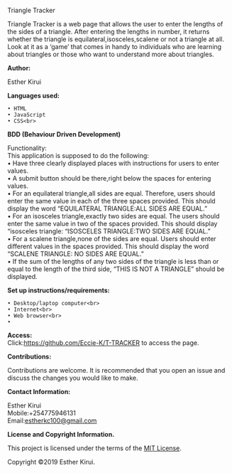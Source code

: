 Triangle Tracker

Triangle Tracker is a web page that allows the user to enter the lengths of the sides of a triangle. After entering the lengths in number, it returns whether the triangle is equilateral,isosceles,scalene or not a triangle at all. 
Look at it as a ‘game’ that comes in handy to individuals who are learning about triangles or those who want to understand more about triangles.

<b>Author:</b><br>

Esther Kirui<br>

<b>Languages used:</b><br>

    • HTML
    • JavaScript
    • CSS<br>


<b>BDD (Behaviour Driven Development)</b><br>

Functionality:<br>
This application is supposed to do the following:<br>
    • Have three clearly displayed places with instructions for  users to enter values. <br>
    • A submit button should be there,right below the spaces for entering values.<br>
    • For an equilateral triangle,all sides are equal. Therefore, users should enter the same value in each of the three spaces provided. This should display the word “EQUILATERAL TRIANGLE:ALL SIDES ARE EQUAL.”<br>
    • For an isosceles triangle,exactly two sides are equal. The users should enter the same value in two of the spaces provided. This should display “isosceles triangle: “ISOSCELES TRIANGLE:TWO SIDES ARE EQUAL.”<br>
    • For a scalene triangle,none of the sides are equal. Users should enter different values in the spaces provided. This should display the word “SCALENE TRIANGLE: NO SIDES ARE EQUAL.”<br>
    • If the sum of the lengths of any two sides of the triangle is less than or equal to the length of the third side, “THIS IS NOT A TRIANGLE” should be displayed.

<b>Set up instructions/requirements:</b>

    • Desktop/laptop computer<br>
    • Internet<br>
    • Web browser<br>
    • 
<b>Access:</b><br>
Click:https://github.com/Eccie-K/T-TRACKER to access the page.


<b>Contributions:</b><br>

Contributions are welcome. It is recommended that you open an issue and discuss the changes you would like to make.<br>


<b>Contact Information:</b><br>

Esther Kirui<br>
Mobile:+254775946131<br>
Email:estherkc100@gmail.com<br>


<b>License and Copyright Information.</b><br>

This project is licensed under the terms of the <a href="https://choosealicense.com/licenses/mit/">MIT License</a>.<br>

Copyright ©2019 Esther Kirui.





